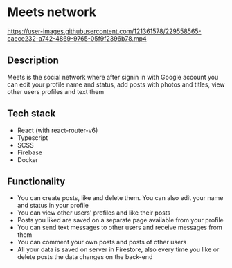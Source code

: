 # Meets network
https://user-images.githubusercontent.com/121361578/229558565-caece232-a742-4869-9765-05f9f2396b78.mp4

## Description
Meets is the social network where after signin in with Google account you can edit your profile name and status, add posts with photos and titles, view other users profiles and text them

## Tech stack
 - React (with react-router-v6)
 - Typescript
 - SCSS
 - Firebase
 - Docker

## Functionality
 - You can create posts, like and delete them. You can also edit your name and status in your profile
 - You can view other users' profiles and like their posts
 - Posts you liked are saved on a separate page available from your profile
 - You can send text messages to other users and receive messages from them
 - You can comment your own posts and posts of other users
 - All your data is saved on server in Firestore, also every time you like or delete posts the data changes on the back-end
 

